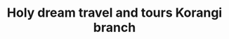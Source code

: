 ---
title: "Holy dream travel and tours Korangi branch"
url: /karachi/holy-dream-travel-and-tours-korangi-branch/
shop: travel agency
---